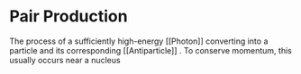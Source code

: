 # Pair Production
The process of a sufficiently high-energy [[Photon]] converting into a particle and its corresponding [[Antiparticle]] . To conserve momentum, this usually occurs near a nucleus
